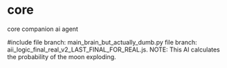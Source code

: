 # core
core companion ai agent

#include file branch: main_brain_but_actually_dumb.py
file branch: aii_logic_final_real_v2_LAST_FINAL_FOR_REAL.js.
NOTE: This AI calculates the probability of the moon exploding.

